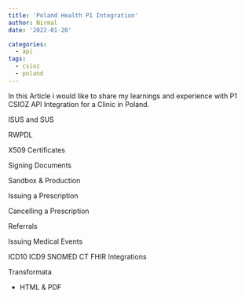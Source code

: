```yaml
---
title: 'Poland Health P1 Integration'
author: Nirmal
date: '2022-01-20'

categories:
  - api
tags:
  - csioz
  - poland
---
```


In this Article i would like to share my learnings and experience with P1 CSIOZ API Integration for a Clinic in Poland.



ISUS and SUS

RWPDL

X509 Certificates

Signing Documents

Sandbox & Production

Issuing a Prescription

Cancelling a Prescription

Referrals

Issuing Medical Events

ICD10
ICD9
SNOMED CT
FHIR Integrations

Transformata

- HTML & PDF

  


